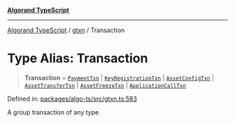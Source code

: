 [**Algorand TypeScript**](../../README.md)

***

[Algorand TypeScript](../../modules.md) / [gtxn](../README.md) / Transaction

# Type Alias: Transaction

> **Transaction** = [`PaymentTxn`](../interfaces/PaymentTxn.md) \| [`KeyRegistrationTxn`](../interfaces/KeyRegistrationTxn.md) \| [`AssetConfigTxn`](../interfaces/AssetConfigTxn.md) \| [`AssetTransferTxn`](../interfaces/AssetTransferTxn.md) \| [`AssetFreezeTxn`](../interfaces/AssetFreezeTxn.md) \| [`ApplicationCallTxn`](../interfaces/ApplicationCallTxn.md)

Defined in: [packages/algo-ts/src/gtxn.ts:583](https://github.com/algorandfoundation/puya-ts/blob/main/packages/algo-ts/src/gtxn.ts#L583)

A group transaction of any type
